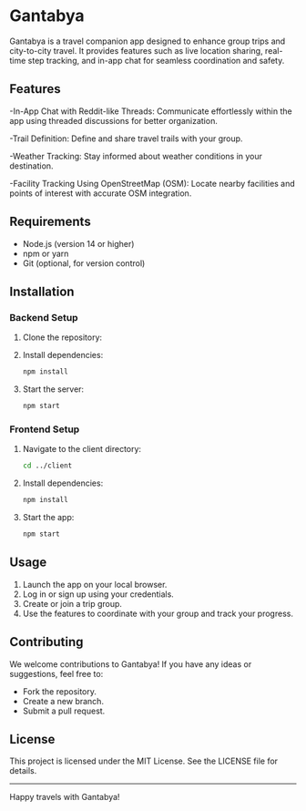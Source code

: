 # Gantabya

Gantabya is a travel companion app designed to enhance group trips and city-to-city travel. It provides features such as live location sharing, real-time step tracking, and in-app chat for seamless coordination and safety.

## Features
-In-App Chat with Reddit-like Threads: Communicate effortlessly within the app using threaded discussions for better organization.

-Trail Definition: Define and share travel trails with your group.

-Weather Tracking: Stay informed about weather conditions in your destination.

-Facility Tracking Using OpenStreetMap (OSM): Locate nearby facilities and points of interest with accurate OSM integration.

## Requirements

- Node.js (version 14 or higher)
- npm or yarn
- Git (optional, for version control)

## Installation

### Backend Setup
1. Clone the repository:
  

2. Install dependencies:
   ```bash
   npm install
   ```

3. Start the server:
   ```bash
   npm start
   ```

### Frontend Setup
1. Navigate to the client directory:
   ```bash
   cd ../client
   ```

2. Install dependencies:
   ```bash
   npm install
   ```

3. Start the app:
   ```bash
   npm start
   ```

## Usage
1. Launch the app on your local browser.
2. Log in or sign up using your credentials.
3. Create or join a trip group.
4. Use the features to coordinate with your group and track your progress.

## Contributing
We welcome contributions to Gantabya! If you have any ideas or suggestions, feel free to:
- Fork the repository.
- Create a new branch.
- Submit a pull request.

## License
This project is licensed under the MIT License. See the LICENSE file for details.

---

Happy travels with Gantabya!


